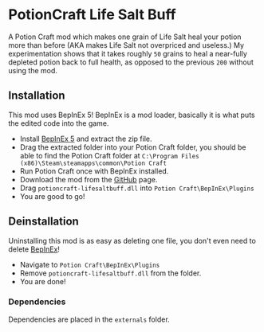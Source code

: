 # PotionCraft Life Salt Buff
A Potion Craft mod which makes one grain of Life Salt heal your potion more than before (AKA makes Life Salt not overpriced and useless.)
My experimentation shows that it takes roughly `50` grains to heal a near-fully depleted potion back to full health, as opposed to the previous `200` without using the mod.
## Installation
This mod uses BepInEx 5! BepInEx is a mod loader, basically it is what puts the edited code into the game.
- Install [BepInEx 5](https://github.com/BepInEx/BepInEx/releases) and extract the zip file.
- Drag the extracted folder into your Potion Craft folder, you should be able to find the Potion Craft folder at `C:\Program Files (x86)\Steam\steamapps\common\Potion Craft`
- Run Potion Craft once with BepInEx installed.
- Download the mod from the [GitHub](https://github.com/catgocri/LifeSalt5x) page.
- Drag `potioncraft-lifesaltbuff.dll` into `Potion Craft\BepInEx\Plugins`
- You are good to go!
## Deinstallation
Uninstalling this mod is as easy as deleting one file, you don't even need to delete [BepInEx](https://github.com/BepInEx/BepInEx/releases)!
- Navigate to `Potion Craft\BepInEx\Plugins`
- Remove `potioncraft-lifesaltbuff.dll` from the folder.
- You are done!
### Dependencies
Dependencies are placed in the `externals` folder.
